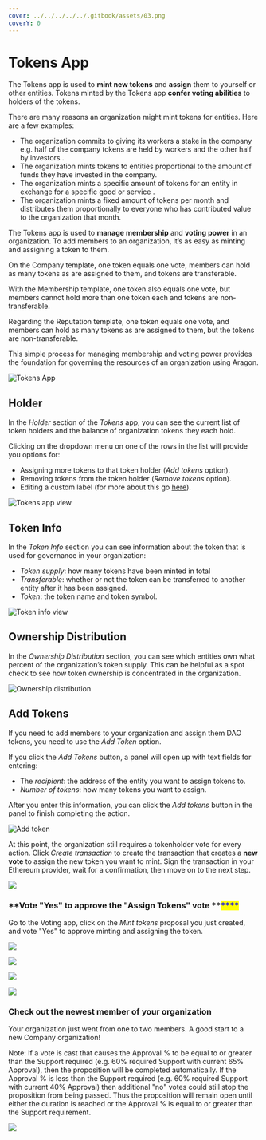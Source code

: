 ```yaml
---
cover: ../../../../../.gitbook/assets/03.png
coverY: 0
---
```


# Tokens App

The Tokens app is used to **mint new tokens** and **assign** them to yourself or other entities. Tokens minted by the Tokens app **confer voting abilities** to holders of the tokens.

There are many reasons an organization might mint tokens for entities. Here are a few examples:

* The organization commits to giving its workers a stake in the company e.g. half of the company tokens are held by workers and the other half by investors .
* The organization mints tokens to entities proportional to the amount of funds they have invested in the company.
* The organization mints a specific amount of tokens for an entity in exchange for a specific good or service .
* The organization mints a fixed amount of tokens per month and distributes them proportionally to everyone who has contributed value to the organization that month.

The Tokens app is used to **manage membership** and **voting power** in an organization. To add members to an organization, it’s as easy as minting and assigning a token to them.

On the Company template, one token equals one vote, members can hold as many tokens as are assigned to them, and tokens are transferable.&#x20;

With the Membership template, one token also equals one vote, but members cannot hold more than one token each and tokens are non-transferable.&#x20;

Regarding the Reputation template, one token equals one vote, and members can hold as many tokens as are assigned to them, but the tokens are non-transferable.

This simple process for managing membership and voting power provides the foundation for governing the resources of an organization using Aragon.

![Tokens App](https://d33v4339jhl8k0.cloudfront.net/docs/assets/5c98a4fe0428633d2cf3fcf7/images/5d867d542c7d3a7e9ae174bd/file-3GPg0yG2o5.png)

## **Holder**

In the _Holder_ section of the _Tokens_ app, you can see the current list of token holders and the balance of organization tokens they each hold.&#x20;

Clicking on the dropdown menu on one of the rows in the list will provide you options for:

* Assigning more tokens to that token holder (_Add tokens_ option).&#x20;
* Removing tokens from the token holder (_Remove tokens_ option).
* Editing a custom label (for more about this go [here](../home.md)).

![Tokens app view](https://d33v4339jhl8k0.cloudfront.net/docs/assets/5c98a4fe0428633d2cf3fcf7/images/5d867d622c7d3a7e9ae174be/file-dgpIXaBkm6.png)

## **Token Info**

In the _Token Info_ section you can see information about the token that is used for governance in your organization:

* _Token supply_: how many tokens have been minted in total
* _Transferable_: whether or not the token can be transferred to another entity after it has been assigned.
* _Token_: the token name and token symbol.

![Token info view](https://d33v4339jhl8k0.cloudfront.net/docs/assets/5c98a4fe0428633d2cf3fcf7/images/5d867df22c7d3a7e9ae174bf/file-7fiikNO0jj.png)

## **Ownership Distribution**

In the _Ownership Distribution_ section, you can see which entities own what percent of the organization’s token supply. This can be helpful as a spot check to see how token ownership is concentrated in the organization.

![Ownership distribution](https://d33v4339jhl8k0.cloudfront.net/docs/assets/5c98a4fe0428633d2cf3fcf7/images/5d867dff04286364bc8f65d9/file-nj7kpToblW.png)

## **Add Tokens**

If you need to add members to your organization and assign them DAO tokens, you need to use the _Add Token_ option.

If you click the _Add Tokens_ button, a panel will open up with text fields for entering:

* The _recipient_: the address of the entity you want to assign tokens to.&#x20;
* _Number of tokens_: how many tokens you want to assign.&#x20;

After you enter this information, you can click the _Add tokens_ button in the panel to finish completing the action.

![Add token](https://d33v4339jhl8k0.cloudfront.net/docs/assets/5c98a4fe0428633d2cf3fcf7/images/5d867e382c7d3a7e9ae174c0/file-gQIE902ZlX.png)

At this point, the organization still requires a tokenholder vote for every action. Click _Create transaction_ to create the transaction that creates a **new vote** to assign the new token you want to mint. Sign the transaction in your Ethereum provider, wait for a confirmation, then move on to the next step.



![](https://lh3.googleusercontent.com/RVlpE5QIyKb2gvvr5KQOf8ukZa0k5wczXfgOnnHfcvXI2JnBUtLX4KjKob\_EWMF9k9y1NjB1yzNcYrJLm2ETRezy7v9DDWucQNQ18OEQT\_8dBjMvSoZsymVIGK\_BJv\_8Cw1Mk88L)

### **Vote "Yes" to approve the "Assign Tokens" vote **<mark style="color:blue;">****</mark>&#x20;

Go to the Voting app, click on the _Mint tokens_ proposal you just created, and vote "Yes" to approve minting and assigning the token.

![](https://d33v4339jhl8k0.cloudfront.net/docs/assets/5c98a4fe0428633d2cf3fcf7/images/5d8a553504286364bc8f7fff/file-qb1DOKAI56.png)

![](https://lh6.googleusercontent.com/OYlBJ41umTMbdfMLqS9geT8ycshlmUfUgPHz6pNkg9cwIx3zNKAb8elnfw0QAKpo5N9rpah\_vExxl2lJYQG3ChtEK-5evFmrDG\_C92IUjn6\_Gt1\_WD8sP2ntGPaiVAeo4jZrQq1\_)

![](https://lh5.googleusercontent.com/IJWz3XKDtHi4MlsuxGlLJ8zatP6RiAluev6UK72zn1kMlHkpzNMAZEGyqSxw\_sp5lRIwHNU5ErZI1F0tjh\_8yVfIx99ImrR3X\_Xy7DWd9MC8k\_nY9w4X5CVbH6EqwnR54SD3kBw7)

![](https://lh6.googleusercontent.com/SJXCuLvpm6UwVIvBsplOQCcH5mfm11meFrHj9HRVH1FOGiM\_ax8Wmzf4IoQtX2GJNSDLC7BrUn8RmdDuaZ0Vzd9fhH\_JT-TggnudmR\_408oQ6VC6N6JWZXi1Hc2SudTl\_Y1p0xzZ)

### **Check out the newest member of your organization**

Your organization just went from one to two members. A good start to a new Company organization!

Note: If a vote is cast that causes the Approval % to be equal to or greater than the Support required (e.g. 60% required Support with current 65% Approval), then the proposition will be completed automatically. If the Approval % is less than the Support required (e.g. 60% required Support with current 40% Approval) then additional "no" votes could still stop the proposition from being passed. Thus the proposition will remain open until either the duration is reached or the  Approval % is equal to or greater than the Support requirement.&#x20;

![](https://lh4.googleusercontent.com/DOedZ-Oj8ettsh6BPRTs7e7aY9ubI8k\_1R9oYcVTdiDouLo3coVdYI4s8pGTtZdHqw65aS1JgJ4ZTdQT77Unz86R9BvorceFOaebefJP9u1UJ2pfMY71PPZEerI3uVcGD\_CW13UA)
